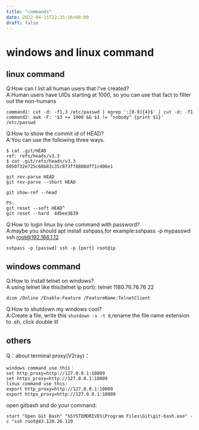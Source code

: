 ```yaml
---
title: "commands"
date: 2022-04-15T22:35:16+08:00
draft: false
---
```

# windows and linux command

## linux command
Q:How can I list all human users that I've created?    
A:Human users have UIDs starting at 1000, so you can use that fact to filter out the non-humans  
```
command1: cut -d: -f1,3 /etc/passwd | egrep ':[0-9]{4}$' | cut -d: -f1
command2: awk -F: '$3 >= 1000 && $1 != "nobody" {print $1}' /etc/passwd
```
Q:How to show the commit id of HEAD?  
A:You can use the following three ways. 
```
$ cat .git/HEAD
ref: refs/heads/v3.3
$ cat .git/refs/heads/v3.3
6050732e725c68b83c35c873ff8808dff1c406e1

git rev-parse HEAD
git rev-parse --short HEAD 

git show-ref --head

PS:
git reset --soft HEAD^
git reset --hard  4dbee3639
```
Q:How to login linux by one command with password?     
A:maybe you should apt install sshpass,for example:sshpass -p mypasswd ssh root@192.168.1.12
```
sshpass -p [passwd] ssh -p [port] root@ip
```
## windows command
Q:How to install telnet on windows?   
A:using telnet like this(telnet ip port): telnet 1180.76.76.76 22
```
dism /Online /Enable-Feature /FeatureName:TelnetClient
```
Q:How to shutdown my windows cool?   
A:Create a file, write this `shutdown -s -t 0`,rename the file name extension to .sh, click double it!

## others
Q：about terminal proxy(V2ray)： 
```
windows command use this：
set http_proxy=http://127.0.0.1:10809 
set https_proxy=http://127.0.0.1:10809
linux command use this:
export http_proxy=http://127.0.0.1:10809
export https_proxy=http://127.0.0.1:10809
```
open gitbash and do your command: 
```
start "Open Git Bash" "%SYSTEMDRIVE%\Program Files\Git\git-bash.exe" -c "ssh root@43.128.26.119
```
